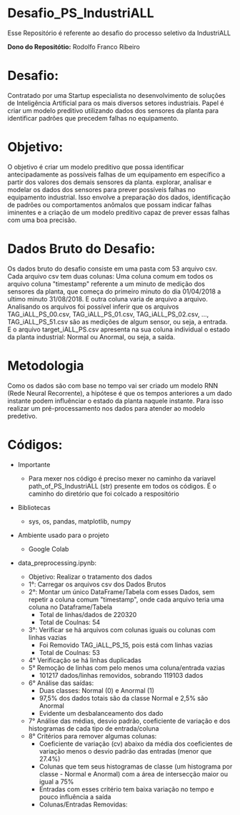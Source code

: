 # Desafio_PS_IndustriALL
Esse Repositório é referente ao desafio do processo seletivo da IndustriALL

**Dono do Repositótio:** Rodolfo Franco Ribeiro

# Desafio:

Contratado por uma Startup especialista no desenvolvimento de soluções de
Inteligência Artificial para os mais diversos setores industriais. Papel é criar um modelo
preditivo utilizando dados dos sensores da planta para identificar padrões que precedem falhas
no equipamento.


# Objetivo:

O objetivo é criar um modelo preditivo que possa identificar antecipadamente as possíveis falhas de um equipamento em específico a partir dos valores dos demais sensores da planta. explorar, analisar e modelar os dados dos sensores para prever possíveis falhas no equipamento industrial. Isso envolve a preparação dos dados, identificação de padrões ou comportamentos anômalos que possam indicar falhas iminentes e a criação de um modelo preditivo capaz de prever essas falhas com uma boa precisão. 

# Dados Bruto do Desafio:

Os dados bruto do desafio consiste em uma pasta com 53 arquivo csv. Cada arquivo csv tem duas colunas: Uma coluna comum em todos os arquivo coluna "timestamp" referente a um minuto de medição dos sensores da planta, que começa do primeiro minuto do dia 01/04/2018 a ultimo minuto 31/08/2018. E outra coluna varia de arquivo a arquivo. Analisando os arquivos foi possível inferir que os arquivos  TAG_iALL_PS_00.csv, TAG_iALL_PS_01.csv, TAG_iALL_PS_02.csv, ..., TAG_iALL_PS_51.csv são as medições de algum sensor, ou seja, a entrada. E o arquivo target_iALL_PS.csv apresenta na sua coluna individual o estado da planta industrial: Normal ou Anormal, ou seja, a saída.

# Metodologia

Como os dados são com base no tempo vai ser criado um modelo RNN (Rede Neural Recorrente), a hipótese é que os tempos anteriores a um dado instante podem influênciar o estado da planta naquele instante. Para isso realizar um pré-processamento nos dados para atender ao modelo predetivo. 

# Códigos:

  - Importante
      + Para mexer nos código é preciso mexer no caminho da variavel path_of_PS_IndustriALL (str) presente em todos os códigos. É o caminho do diretório que foi colcado a respositório
  
  - Bibliotecas
    + sys, os, pandas, matplotlib, numpy

  - Ambiente usado para o projeto
    + Google Colab

  - data_preprocessing.ipynb:
    + Objetivo: Realizar o tratamento dos dados
    + 1°: Carregar os arquivos csv dos Dados Brutos
    + 2°: Montar um único DataFrame/Tabela com esses Dados, sem repetir a coluna comum "timestamp", onde cada arquivo teria uma coluna no Dataframe/Tabela
        * Total de linhas/dados de 220320
        * Total de Coulnas: 54
    + 3°: Verificar se há arquivos com colunas iguais ou colunas com linhas vazias
        * Foi Removido TAG_iALL_PS_15, pois está com linhas vazias
        * Total de Coulnas: 53
    + 4° Verificação se há linhas duplicadas
    + 5° Remoção de linhas com pelo menos uma coluna/entrada vazias
        * 101217 dados/linhas removidos, sobrando 119103 dados
    + 6° Análise das saídas:
        * Duas classes: Normal (0) e Anormal (1)
        * 97,5% dos dados totais são da classe Normal e 2,5% são Anormal
        * Evidente um desbalanceamento dos dado    
    + 7° Análise das médias, desvio padrão, coeficiente de variação e dos histogramas de cada tipo de entrada/coluna
    + 8° Critérios para remover algumas colunas:
        * Coeficiente de variação (cv) abaixo da média dos coeficientes de variação menos o desvio padrão das entradas (menor que 27.4%)
        * Colunas que tem seus histogramas de classe (um histograma por classe - Normal e Anormal) com a área de intersecção maior ou igual a 75%
        * Entradas com esses critério tem baixa variação no tempo e pouco influência a saída
        * Colunas/Entradas Removidas:  













